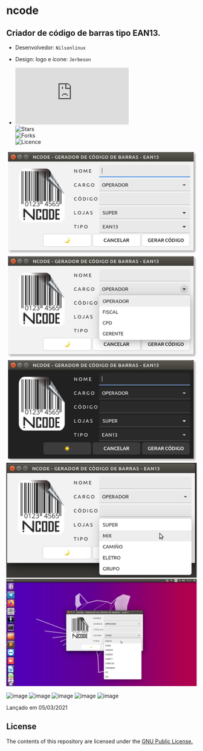 # ncode
## Criador de código de barras tipo EAN13.

* Desenvolvedor: ```Nilsonlinux```  
* Design: logo e ícone: ```Jerbeson```  


* ![ncode_amd64.deb](https://github.com/nilsonlinux/ncode/raw/main/ncode_amd64.deb)  
![Stars](https://img.shields.io/github/stars/nilsonlinux/ncode)  
![Forks](https://img.shields.io/github/forks/nilsonlinux/ncode)  
![Licence](https://img.shields.io/github/license/nilsonlinux/ncode)


![image](https://github.com/nilsonlinux/ncode/blob/main/img/ncode.png)
![image](https://github.com/nilsonlinux/ncode/blob/main/img/ncode1.png)
![image](https://github.com/nilsonlinux/ncode/blob/main/img/ncode3.png)
![image](https://github.com/nilsonlinux/ncode/blob/main/img/ncode4.png)
![NCODE](https://github.com/nilsonlinux/ncode/blob/main/img/ncode2.png)

![image](https://user-images.githubusercontent.com/22534130/110146298-277f2d80-7db9-11eb-9552-5eddb83ee17d.png)
![image](https://user-images.githubusercontent.com/22534130/110146474-63b28e00-7db9-11eb-8498-63066791fe0e.png)
![image](https://user-images.githubusercontent.com/22534130/110146723-a96f5680-7db9-11eb-92ae-2596f4adcdc9.png)
![image](https://user-images.githubusercontent.com/22534130/110147133-12ef6500-7dba-11eb-8e77-4a739f3f9204.png)
![image](https://user-images.githubusercontent.com/22534130/110188959-54a0ff80-7dfc-11eb-816f-18d8e8420389.png)


Lançado em 05/03/2021

License
-------

The contents of this repository are licensed under the [GNU Public License.](http://www.gnu.org/licenses/gpl-3.0.html)
